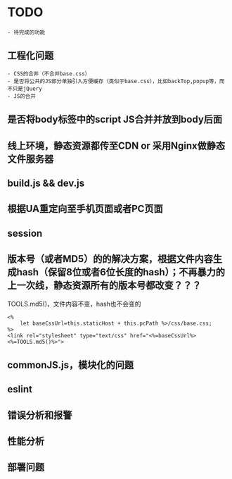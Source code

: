 # TODO
	- 待完成的功能


## 工程化问题
	- CSS的合并（不合并base.css）
	- 是否将公共的JS部分单独引入方便缓存（类似于base.css），比如backTop,popup等，而不只是jQuery
	- JS的合并

## 是否将body标签中的script JS合并并放到body后面


## 线上环境，静态资源都传至CDN or 采用Nginx做静态文件服务器
## build.js  &&  dev.js


## 根据UA重定向至手机页面或者PC页面

## session


## 版本号（或者MD5）的的解决方案，根据文件内容生成hash（保留8位或者6位长度的hash）；不再暴力的上一次线，静态资源所有的版本号都改变？？？
TOOLS.md5()，文件内容不变，hash也不会变的

```
<%
	let baseCssUrl=this.staticHost + this.pcPath %>/css/base.css;
%>
<link rel="stylesheet" type="text/css" href="<%=baseCssUrl%><%=TOOLS.md5()%>">
```


## commonJS.js，模块化的问题


## eslint


## 错误分析和报警


## 性能分析


## 部署问题